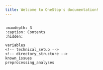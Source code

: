 ```yaml
---
title: Welcome to OneStop's documentation!
---
```


<head>
<meta name="google-site-verification" content="FEUvYyUUeFoiAVgouYHaGdMKyTgLGUFLUe99oofr_DY" />
</head>

```{include} ../../README.md
```

```{toctree}
:maxdepth: 3
:caption: Contents
:hidden:

variables
<!-- technical_setup -->
<!-- directory_structure -->
known_issues
preprocessing_analyses

```

<!-- ## Indices and tables

- [General Index](genindex)
- [Module Index](modindex)
- [Search Page](search) -->
